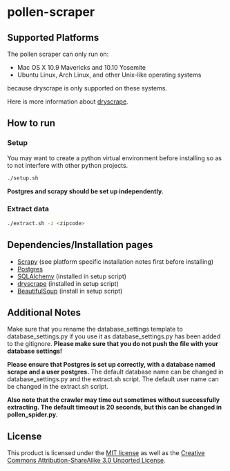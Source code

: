 # pollen-scraper

## Supported Platforms ##
The pollen scraper can only run on:
* Mac OS X 10.9 Mavericks and 10.10 Yosemite
* Ubuntu Linux, Arch Linux, and other Unix-like operating systems

because dryscrape is only supported on these systems.

Here is more information about [dryscrape](https://github.com/niklasb/dryscrape/blob/master/README.md).

## How to run ##

### Setup ###
You may want to create a python virtual environment before installing so as to not interfere with other python projects.
```bash
./setup.sh
```
**Postgres and scrapy should be set up independently.**

### Extract data ###
```bash
./extract.sh -z <zipcode>
```

## Dependencies/Installation pages ##
* [Scrapy](http://doc.scrapy.org/en/latest/intro/install.html) (see platform specific installation notes first before installing)
* [Postgres](https://help.ubuntu.com/community/PostgreSQL)
* [SQLAlchemy](http://docs.sqlalchemy.org/en/latest/intro.html) (installed in setup script)
* [dryscrape](http://dryscrape.readthedocs.io/en/latest/installation.html) (installed in setup script)
* [BeautifulSoup](https://www.crummy.com/software/BeautifulSoup/bs4/doc/) (install in setup script)

## Additional Notes ##
Make sure that you rename the database_settings template to database_settings.py if you use it as database_settings.py has been added to the gitignore.
**Please make sure that you do not push the file with your database settings!**

**Please ensure that Postgres is set up correctly, with a database named scrape and a user postgres.** The default database name can be changed in database_settings.py and the extract.sh script. The default user name can be changed in the extract.sh script.

**Also note that the crawler may time out sometimes without successfully extracting. The default timeout is 20 seconds, but this can be changed in pollen_spider.py.**

## License ##
This product is licensed under the [MIT license](LICENSE) as well as the
[Creative Commons Attribution-ShareAlike 3.0 Unported License](https://creativecommons.org/licenses/by-sa/3.0/deed.en_US).
